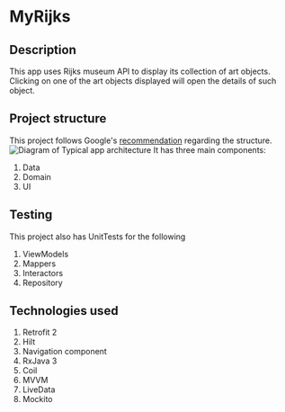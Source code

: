 # MyRijks

## Description

This app uses Rijks museum API to display its collection of art objects.
Clicking on one of the art objects displayed will open the details of such object.

## Project structure

This project follows Google's [recommendation](https://developer.android.com/topic/architecture)
regarding the structure.
![Diagram of Typical app architecture](https://developer.android.com/static/topic/libraries/architecture/images/mad-arch-overview.png)
It has three main components:

1. Data
2. Domain
3. UI

## Testing

This project also has UnitTests for the following

1. ViewModels
2. Mappers
3. Interactors
4. Repository

## Technologies used

1. Retrofit 2
2. Hilt
3. Navigation component
4. RxJava 3
5. Coil
6. MVVM
7. LiveData
8. Mockito